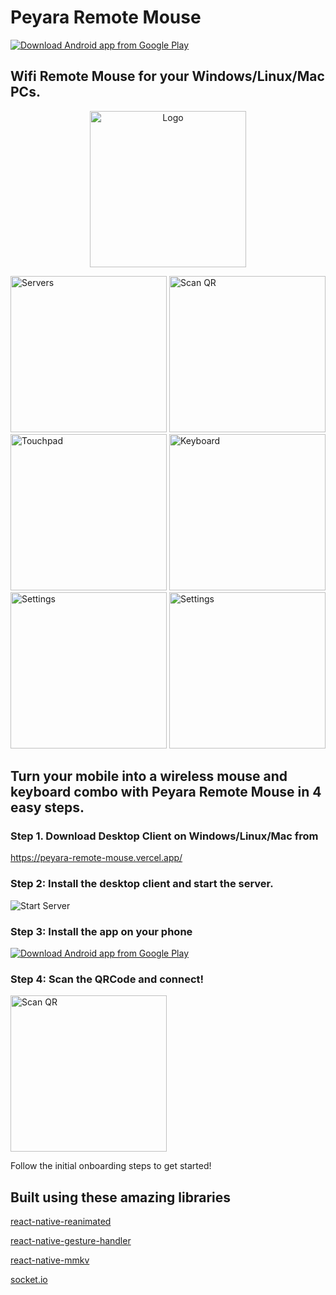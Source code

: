 # Peyara Remote Mouse

[![Download Android app from Google Play](https://peyara-remote-mouse.vercel.app/img/google-play.png)](https://play.google.com/store/apps/details?id=io.github.ayonshafiul.peyara)

## Wifi Remote Mouse for your Windows/Linux/Mac PCs.

<p align="center"><img src="https://peyara-remote-mouse.vercel.app/img/client-logo.png" alt="Logo" width="250"></p>

<img src="https://peyara-remote-mouse.vercel.app/img/home.png" alt="Servers" width="250">
<img src="https://peyara-remote-mouse.vercel.app/img/scan-qr.png" alt="Scan QR" width="250">
<img src="https://peyara-remote-mouse.vercel.app/img/touchpad.png" alt="Touchpad" width="250">
<img src="https://peyara-remote-mouse.vercel.app/img/keyboard.png" alt="Keyboard" width="250">
<img src="https://peyara-remote-mouse.vercel.app/img/settings-1.png" alt="Settings" width="250">
<img src="https://peyara-remote-mouse.vercel.app/img/settings-2.png" alt="Settings" width="250">

## Turn your mobile into a wireless mouse and keyboard combo with Peyara Remote Mouse in 4 easy steps.

### Step 1. Download Desktop Client on Windows/Linux/Mac from

https://peyara-remote-mouse.vercel.app/

### Step 2: Install the desktop client and start the server.

![Start Server](https://peyara-remote-mouse.vercel.app/img/run-server.png)

### Step 3: Install the app on your phone

[![Download Android app from Google Play](https://peyara-remote-mouse.vercel.app/img/google-play.png)](https://play.google.com/store/apps/details?id=io.github.ayonshafiul.peyara)

### Step 4: Scan the QRCode and connect!

<img src="https://peyara-remote-mouse.vercel.app/img/scan-qr.png" alt="Scan QR" width="250">

Follow the initial onboarding steps to get started!

## Built using these amazing libraries

[react-native-reanimated](https://github.com/software-mansion/react-native-reanimated/)

[react-native-gesture-handler](https://github.com/software-mansion/react-native-gesture-handler)

[react-native-mmkv](https://github.com/mrousavy/react-native-mmkv)

[socket.io](https://github.com/socketio/socket.io)

